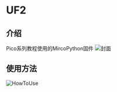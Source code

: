 # UF2
## 介绍
Pico系列教程使用的MircoPython固件
![封面](https://github.com/poisonousfish/Pico_MircoPython_Examples/blob/main/00_UF2/image/cover.jpg)
## 使用方法
![HowToUse](https://github.com/poisonousfish/Pico_MircoPython_Examples/blob/main/00_UF2/image/MicroPython.gif)
